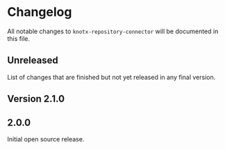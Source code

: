 # Changelog
All notable changes to `knotx-repository-connector` will be documented in this file.

## Unreleased
List of changes that are finished but not yet released in any final version.

## Version 2.1.0


## 2.0.0
Initial open source release.
